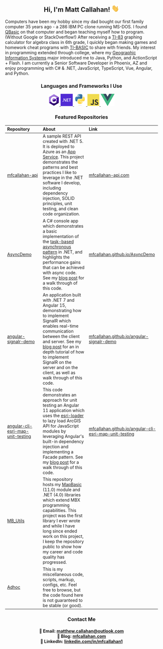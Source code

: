 <h2 align="center">Hi, I'm Matt Callahan! <img src="https://raw.githubusercontent.com/mfcallahan/mfcallahan/master/img/hi.gif" width="25px"></h2>

Computers have been my hobby since my dad bought our first family computer 35 years ago - a 286 IBM PC clone running MS-DOS. I found [QBasic](https://raw.githubusercontent.com/mfcallahan/mfcallahan/master/img/qbasic.png) on that computer and began teaching myself how to program. (Without Google or StackOverflow!) After receiving a [TI-83](https://raw.githubusercontent.com/mfcallahan/mfcallahan/master/img/ti83.png) graphing calculator for algebra class in 6th grade, I quickly began making games and homework cheat programs with [TI-BASIC](https://en.wikipedia.org/wiki/TI-BASIC) to share with friends. My interest in programming extended through college, where my [Geographic Information Systems](https://geography.wisc.edu/gis/) major introduced me to Java, Python, and ActionScript + Flash. I am currently a Senior Software Developer in Phoenix, AZ and enjoy programming with C# & .NET, JavaScript, TypeScript, Vue, Angular, and Python.

<h3 align="center">Languages and Frameworks I Use</h3>
<p align="center">
    <a href="https://docs.microsoft.com/en-us/dotnet/csharp/" target="_blank" rel="noopener">
        <img src="https://raw.githubusercontent.com/mfcallahan/mfcallahan/master/img/c-sharp.svg" alt="C Sharp Logo" height="40" />
    </a>
    <a href="https://dotnet.microsoft.com/" target="_blank" rel="noopener">
        <img src="https://raw.githubusercontent.com/mfcallahan/mfcallahan/master/img/dotnet.svg" alt=".NET Logo" height="40" />
    </a>
        <a href="https://www.python.org" target="_blank" rel="noopener">
        <img src="https://raw.githubusercontent.com/mfcallahan/mfcallahan/master/img/python.svg" alt="Python Logo" height="40" />
    </a>
    <a href="https://tc39.es/ecma262/2020/" target="_blank" rel="noopener">
        <img src="https://raw.githubusercontent.com/mfcallahan/mfcallahan/master/img/javascript.svg" alt="JavaScript Logo" height="40" />
    </a>
    <a href="https://vuejs.org/" target="_blank" rel="noopener">
        <img src="https://raw.githubusercontent.com/mfcallahan/mfcallahan/master/img/vue.svg" alt="Vue.js Logo" height="40" />
    </a>
</p>

<h3 align="center">Featured Repositories</h3>

| Repository&nbsp;&nbsp;&nbsp;&nbsp;&nbsp;&nbsp;&nbsp;                                                 | About                                                                                                                                                                                                                                                                                                                                                                                                                                                                                                               | Link                                                                                                                      |
| :--------------------------------------------------------------------------------------------------- | :------------------------------------------------------------------------------------------------------------------------------------------------------------------------------------------------------------------------------------------------------------------------------------------------------------------------------------------------------------------------------------------------------------------------------------------------------------------------------------------------------------------ | :------------------------------------------------------------------------------------------------------------------------ |
| [mfcallahan-api](https://github.com/mfcallahan/mfcallahan-api)                                       | A sample REST API created with .NET 5. It is deployed to Azure as an [App Service](https://azure.microsoft.com/en-us/services/app-service/). This project demonstrates the patterns and best practices I like to leverage in the .NET software I develop, including dependency injection, SOLID principles, unit testing, and clean code organization.                                                                                                                              | [mfcallahan-api.com](http://mfcallahan-api.com)                                                                           |
| [AsyncDemo](https://github.com/mfcallahan/AsyncDemo)                                                 | A C# console app which demonstrates a basic implementation of the [task-based asynchronous pattern](https://docs.microsoft.com/en-us/dotnet/standard/asynchronous-programming-patterns/task-based-asynchronous-pattern-tap) in .NET, and highlights the performance gains that can be achieved with async code. See my [blog post](https://mfcallahan.com/2018/10/17/a-really-simple-c-async-example/) for a walk through of this code.                                      | [mfcallahan.github.io/AsyncDemo](https://mfcallahan.github.io/AsyncDemo/)                                                 |
| [angular-signalr-demo](https://github.com/mfcallahan/angular-signalr-demo)                           | An application built with .NET 7 and Angular 15, demonstrating how to implement SignalR which enables real-time communication between the client and server. See my [blog post](https://mfcallahan.com/2020/11/05/how-to-implement-signalr-in-a-net-core-angular-web-application/) for an in depth tutorial of how to implement SignalR on the server and on the client, as well as walk through of this code.                                                        | [mfcallahan.github.io/angular-signalr-demo](https://mfcallahan.github.io/angular-signalr-demo/)                           |
| [angular-cli-esri-map-unit-testing](https://github.com/mfcallahan/angular-cli-esri-map-unit-testing) | This code demonstrates an approach for unit testing an Angular 11 application which uses the [esri-loader](https://github.com/Esri/esri-loader) to lazy load ArcGIS API for JavaScript modules by leveraging Angular's built-in dependency injection and implementing a Facade pattern. See my [blog post](https://mfcallahan.com/2020/12/03/angular-and-arcgis-api-for-javascript-a-unit-testing-strategy-using-dependency-injection-and-the-facade-pattern/) for a walk through of this code. | [mfcallahan.github.io/angular-cli-esri-map-unit-testing](https://mfcallahan.github.io/angular-cli-esri-map-unit-testing/) |
| [MB_Utils](https://github.com/mfcallahan/MB_Utils)                                                   | This repository hosts my [MapBasic](https://en.wikipedia.org/wiki/MapBasic) (11.0) module and .NET (4.0) libraries which extend MBX programming capabilities. This project was the first library I ever wrote and while I have long since ended work on this project, I keep the repository public to show how my career and code quality has progressed.                                                                                                                                                         |                                                                                                                           |
| [Adhoc](https://github.com/mfcallahan/adhoc)                                                         | This is my miscellaneous code, scripts, markup, configs, etc. Feel free to browse, but the code found here is not guaranteed to be stable (or good).                                                                                                                                                                                                                                                                                                                                           |                                                                                                                           |

<h3 align="center">Contact Me</h3>
<h4  align="center">
    📨 Email: <a href="mailto:matthew.callahan@outlook.com" target="_blank" rel="noopener">matthew.callahan@outlook.com</a><br/>
    📝 Blog: <a href="https://mfcallahan.com/" target="_blank" rel="noopener">mfcallahan.com</a><br/>
    🔗 LinkedIn: <a href="https://www.linkedin.com/in/mfcallahan1/" target="_blank" rel="noopener">linkedin.com/in/mfcallahan1</a><br/>
</h4>

